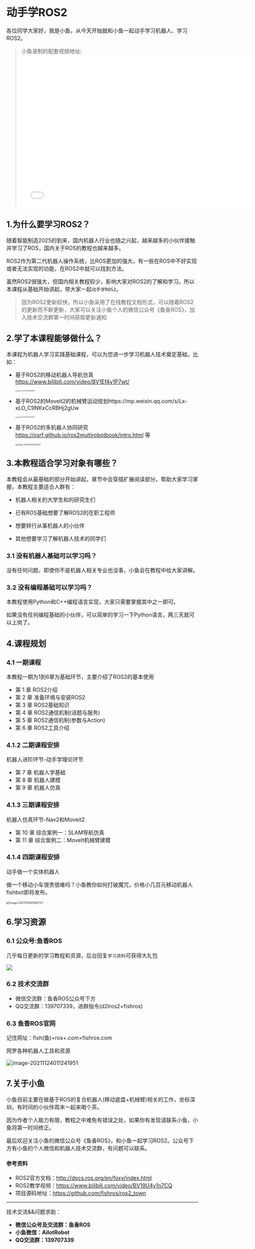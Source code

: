 # 动手学ROS2

各位同学大家好，我是小鱼，从今天开始就和小鱼一起动手学习机器人、学习ROS2。


> 小鱼录制的配套视频地址:<iframe height="400" width="600" src="//player.bilibili.com/player.html?aid=764419101&bvid=BV1gr4y1Q7j5&cid=448791033&page=1" scrolling="no" border="0" frameborder="no" framespacing="0" allowfullscreen="false"> </iframe>


## 1.为什么要学习ROS2？

随着智能制造2025的到来，国内机器人行业也随之兴起，越来越多的小伙伴接触并学习了ROS，国内关于ROS的教程也越来越多。

ROS2作为第二代机器人操作系统，比ROS更加的强大，有一些在ROS中不好实现或者无法实现的功能，在ROS2中就可以找到方法。

虽然ROS2很强大，但国内相关教程较少，影响大家对ROS2的了解和学习。所以本课程从基础开始讲起，带大家一起`动手学ROS2`。

> 因为ROS2更新较快，所以小鱼采用了在线教程文档形式，可以随着ROS2的更新而不断更新，大家可以关注小鱼个人的微信公众号《鱼香ROS》，加入技术交流群第一时间获取更新通知

## 2.学了本课程能够做什么？

本课程为机器人学习实践基础课程，可以为您进一步学习机器人技术奠定基础，比如：

- 基于ROS2的移动机器人导航仿真 https://www.bilibili.com/video/BV1Ef4y1P7wt/

  <img src="README/imgs/image-20210909222841288.png" alt="image-20210909222841288" style="zoom: 25%;" />

- 基于ROS2的Moveit2的机械臂运动规划https://mp.weixin.qq.com/s/Lx-xLO_C9NKxCcRBHj2gUw

  <img src="README/imgs/image-20210909223017544.png" alt="image-20210909223017544" style="zoom: 25%;" />

- 基于ROS2的多机器人协同研究 https://osrf.github.io/ros2multirobotbook/intro.html 等

  <img src="README/imgs/image-20210909222922141.png" alt="image-20210909222922141" style="zoom: 33%;" />

## 3.本教程适合学习对象有哪些？

本教程会从最基础的部分开始讲起，章节中会穿插扩展阅读部分，帮助大家学习掌握，本教程主要适合人群有：

- 机器人相关的大学生和的研究生们

- 已有ROS基础想要了解ROS2的在职工程师

- 想要转行从事机器人的小伙伴

- 其他想要学习了解机器人技术的同学们

### 3.1 没有机器人基础可以学习吗？

没有任何问题，即使你不是机器人相关专业也没事，小鱼会在教程中给大家讲解。

### 3.2 没有编程基础可以学习吗？

本教程使用Python和C++编程语言实现，大家只需要掌握其中之一即可。

如果没有任何编程基础的小伙伴，可以简单的学习一下Python语言，两三天就可以上岗了。


## 4.课程规划

### 4.1 一期课程 

本教程一期为1到6章为基础环节，主要介绍了ROS2的基本使用

- 第 1 章 ROS2介绍
- 第 2 章 准备环境与安装ROS2
- 第 3 章 ROS2基础知识
- 第 4 章 ROS2通信机制(话题与服务)
- 第 5 章 ROS2通信机制(参数与Action)
- 第 6 章 ROS2工具介绍


### 4.1.2 二期课程安排

机器人进阶环节-动手学理论环节

- 第 7 章 机器人学基础
- 第 8 章 机器人建模
- 第 9 章 机器人仿真

### 4.1.3 三期课程安排

机器人仿真环节-Nav2和Moveit2

- 第 10 章 综合案例一：SLAM导航仿真
- 第 11 章 综合案例二：MoveIt机械臂建模

### 4.1.4 四期课程安排

动手做一个实体机器人

做一个移动小车很贵很难吗？小鱼教你如何打破魔咒，价格小几百元移动机器人fishbot即将发布。

<img src="README/imgs/image-20211124001841727.png" alt="image-20211124001841727" style="zoom: 50%;" />

## 6.学习资源

### 6.1 公众号:鱼香ROS

几乎每日更新的学习教程和资源，后台回复`学习资料`可获得大礼包

![](/README/imgs/image-20210726192026520.png)

### 6.2 技术交流群

- 微信交流群：鱼香ROS公众号下方
- QQ交流群：139707339，进群指令(d2lros2+fishros)



### 6.3 鱼香ROS官网

记住网址：fish(鱼)+ros+.com=fishros.com

网罗各种机器人工具和资源

![image-20211124011241951](README/imgs/image-20211124011241951.png)



## 7.关于小鱼

小鱼目前主要在做基于ROS的复合机器人(移动底盘+机械臂)相关的工作，坐标深圳，有时间的小伙伴周末一起来喝个茶。

因为作者个人能力有限，教程之中难免有错误之处，如果你有发现请联系小鱼，小鱼将第一时间修正。

最后欢迎关注小鱼的微信公众号《鱼香ROS》，和小鱼一起学习ROS2。公众号下方有小鱼的个人微信和机器人技术交流群，有问题可以联系。



#### 参考资料

- ROS2官方文档：http://docs.ros.org/en/foxy/index.html
- ROS2教学视频：https://www.bilibili.com/video/BV19U4y1n7CQ
- 项目源码地址：https://github.com/fishros/ros2_town


------

技术交流&&问题求助：

- **微信公众号及交流群：鱼香ROS**
- **小鱼微信：AiIotRobot**
- **QQ交流群：139707339**


